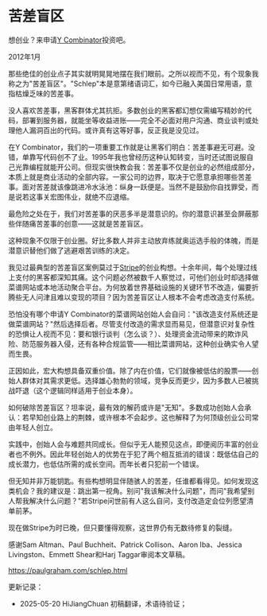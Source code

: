 


# 苦差盲区

想创业？来申请[Y Combinator](http://ycombinator.com/apply.html)投资吧。

2012年1月

那些绝佳的创业点子其实就明晃晃地摆在我们眼前。之所以视而不见，有个现象我称之为"苦差盲区"。"Schlep"本是意第绪语词汇，如今已融入美国日常用语，意指枯燥乏味的苦差事。

没人喜欢苦差事，黑客群体尤其抗拒。多数创业的黑客都幻想仅需编写精妙的代码，部署到服务器，就能坐等收益进账——完全不必面对用户沟通、商业谈判或处理他人漏洞百出的代码。或许真有这等好事，反正我是没见过。

在Y Combinator，我们的一项重要工作就是让黑客们明白：苦差事避无可避。没错，单靠写代码创不了业。1995年我也曾经历这种认知转变，当时还试图说服自己光靠编程就能开公司。但现实很快教会我：苦差事不仅是创业的必然组成部分，本质上就是商业活动的全部内容。一家公司的边界，取决于它愿意承担哪些苦差事。面对苦差就该像跳进冷水泳池：纵身一跃便是。当然不是鼓励你自找罪受，而是说若这事关宏图伟业，就绝不应退缩。

最危险之处在于，我们对苦差事的厌恶多半是潜意识的。你的潜意识甚至会屏蔽那些伴随痛苦差事的创意——这就是苦差盲区。

这种现象不仅限于创业圈。好比多数人并非主动放弃练就奥运选手般的体魄，而是潜意识替他们做了逃避艰苦训练的决定。

我见过最典型的苦差盲区案例莫过于[Stripe](http://stripe.com)的创业构想。十余年间，每个处理过线上支付的黑客都深知其痛。这个问题必然被数千人察觉过，可他们创业时却选择做菜谱网站或本地活动聚合平台。为何放着世界基础设施的关键环节不改造，偏要折腾些无人问津且难以变现的项目？因为苦差盲区让人根本不会考虑改造支付系统。

恐怕没有哪个申请Y Combinator的菜谱网站创始人会自问："该改造支付系统还是做菜谱网站？"然后选择后者。尽管支付改造的需求显而易见，但潜意识对复杂性的恐惧让人视而不见：要和银行谈判（怎么谈？）、处理资金流动带来的欺诈风险、防范服务器入侵，还有各种合规监管——相比菜谱网站，这种创业确实令人望而生畏。

正因如此，宏大构想具备双重价值。除了内在价值，它们就像被低估的股票——创始人群体对其需求更低。选择雄心勃勃的领域，竞争反而更少，因为多数人已被挑战吓退（这个逻辑同样适用于创业本身）。

如何破除苦差盲区？坦率说，最有效的解药或许是"无知"。多数成功创始人会承认：若早知创业路上的荆棘，或许根本不会起步。这也解释了为何顶级创业公司常由年轻人创立。

实践中，创始人会与难题共同成长。但似乎无人能预见这点，即便阅历丰富的创业者也不例外。因此年轻创始人的优势在于犯了两个相互抵消的错误：既低估自己的成长潜力，也低估所需的成长空间。而年长者只犯前一个错误。

但无知并非万能钥匙。有些构想明显伴随骇人的苦差，任谁都看得见。如何发现这类机会？我的建议是：跳出第一视角。别问"我该解决什么问题"，而问"我希望别人帮我解决什么问题？"若Stripe问世前有人这么自问，支付改造定会位列愿望清单前茅。

现在做Stripe为时已晚，但只要懂得观察，这世界仍有无数待修复的裂缝。

感谢Sam Altman、Paul Buchheit、Patrick Collison、Aaron Iba、Jessica Livingston、Emmett Shear和Harj Taggar审阅本文草稿。

https://paulgraham.com/schlep.html



更新记录：
- 2025-05-20 HiJiangChuan 初稿翻译，术语待验证；
